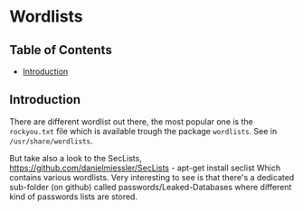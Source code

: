 # Wordlists

## Table of Contents

- [Introduction](#introduction)

## Introduction

There are different wordlist out there, the most popular one is the `rockyou.txt` file which is available trough the package `wordlists`. See in `/usr/share/wordlists`.

But take also a look to the SecLists, https://github.com/danielmiessler/SecLists - apt-get install seclist Which contains various wordlists. Very interesting to see is that there's a dedicated sub-folder (on github) called passwords/Leaked-Databases where different kind of passwords lists are stored.
